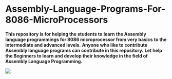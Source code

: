 # Assembly-Language-Programs-For-8086-MicroProcessors
**This repository is for helping the students to** **learn** **the Assembly language programmings for 8086 microprocessor from very basics** **to the intermediate and advanced levels.**
**Anyone who like to contribute Assembly language programs can contribute in this repository.**
**Let help the Beginners to learn and develop their knowledge in the field of Assembly Language Programming.**

![](https://www.google.com/url?sa=i&url=http%3A%2F%2Fmysc.altervista.org%2Fbeginners-guide-8086%2F&psig=AOvVaw10c5HuzlelZy5t1Rp99CpP&ust=1591201845317000&source=images&cd=vfe&ved=0CAIQjRxqFwoTCJit9fnG4-kCFQAAAAAdAAAAABAD)
